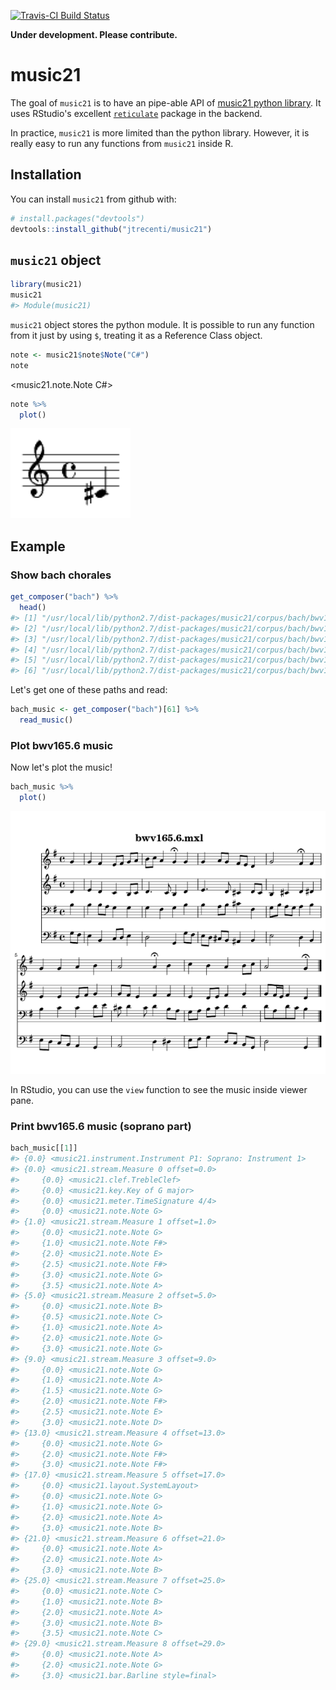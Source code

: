 
[![Travis-CI Build Status](https://travis-ci.org/jtrecenti/music21.svg?branch=master)](https://travis-ci.org/jtrecenti/music21)

<!-- README.md is generated from README.Rmd. Please edit that file -->
**Under development. Please contribute.**

music21
=======

The goal of `music21` is to have an pipe-able API of [music21 python library](http://web.mit.edu/music21/doc/index.html). It uses RStudio's excellent [`reticulate`](https://github.com/rstudio/reticulate) package in the backend.

In practice, `music21` is more limited than the python library. However, it is really easy to run any functions from `music21` inside R.

Installation
------------

You can install `music21` from github with:

``` r
# install.packages("devtools")
devtools::install_github("jtrecenti/music21")
```

`music21` object
----------------

``` r
library(music21)
music21
#> Module(music21)
```

`music21` object stores the python module. It is possible to run any function from it just by using `$`, treating it as a Reference Class object.

``` r
note <- music21$note$Note("C#")
note
```

&lt;music21.note.Note C\#&gt;

``` r
note %>% 
  plot()
```

![](README-note-1.png)

Example
-------

### Show bach chorales

``` r
get_composer("bach") %>% 
  head()
#> [1] "/usr/local/lib/python2.7/dist-packages/music21/corpus/bach/bwv1.6.mxl"  
#> [2] "/usr/local/lib/python2.7/dist-packages/music21/corpus/bach/bwv10.7.mxl" 
#> [3] "/usr/local/lib/python2.7/dist-packages/music21/corpus/bach/bwv101.7.mxl"
#> [4] "/usr/local/lib/python2.7/dist-packages/music21/corpus/bach/bwv102.7.mxl"
#> [5] "/usr/local/lib/python2.7/dist-packages/music21/corpus/bach/bwv103.6.mxl"
#> [6] "/usr/local/lib/python2.7/dist-packages/music21/corpus/bach/bwv104.6.mxl"
```

Let's get one of these paths and read:

``` r
bach_music <- get_composer("bach")[61] %>% 
  read_music()
```

### Plot bwv165.6 music

Now let's plot the music!

``` r
bach_music %>% 
  plot()
```

![](README-bach-1.png)

In RStudio, you can use the `view` function to see the music inside viewer pane.

### Print bwv165.6 music (soprano part)

``` r
bach_music[[1]]
#> {0.0} <music21.instrument.Instrument P1: Soprano: Instrument 1>
#> {0.0} <music21.stream.Measure 0 offset=0.0>
#>     {0.0} <music21.clef.TrebleClef>
#>     {0.0} <music21.key.Key of G major>
#>     {0.0} <music21.meter.TimeSignature 4/4>
#>     {0.0} <music21.note.Note G>
#> {1.0} <music21.stream.Measure 1 offset=1.0>
#>     {0.0} <music21.note.Note G>
#>     {1.0} <music21.note.Note F#>
#>     {2.0} <music21.note.Note E>
#>     {2.5} <music21.note.Note F#>
#>     {3.0} <music21.note.Note G>
#>     {3.5} <music21.note.Note A>
#> {5.0} <music21.stream.Measure 2 offset=5.0>
#>     {0.0} <music21.note.Note B>
#>     {0.5} <music21.note.Note C>
#>     {1.0} <music21.note.Note A>
#>     {2.0} <music21.note.Note G>
#>     {3.0} <music21.note.Note G>
#> {9.0} <music21.stream.Measure 3 offset=9.0>
#>     {0.0} <music21.note.Note G>
#>     {1.0} <music21.note.Note A>
#>     {1.5} <music21.note.Note G>
#>     {2.0} <music21.note.Note F#>
#>     {2.5} <music21.note.Note E>
#>     {3.0} <music21.note.Note D>
#> {13.0} <music21.stream.Measure 4 offset=13.0>
#>     {0.0} <music21.note.Note G>
#>     {2.0} <music21.note.Note F#>
#>     {3.0} <music21.note.Note F#>
#> {17.0} <music21.stream.Measure 5 offset=17.0>
#>     {0.0} <music21.layout.SystemLayout>
#>     {0.0} <music21.note.Note G>
#>     {1.0} <music21.note.Note G>
#>     {2.0} <music21.note.Note A>
#>     {3.0} <music21.note.Note B>
#> {21.0} <music21.stream.Measure 6 offset=21.0>
#>     {0.0} <music21.note.Note A>
#>     {2.0} <music21.note.Note A>
#>     {3.0} <music21.note.Note B>
#> {25.0} <music21.stream.Measure 7 offset=25.0>
#>     {0.0} <music21.note.Note C>
#>     {1.0} <music21.note.Note B>
#>     {2.0} <music21.note.Note A>
#>     {3.0} <music21.note.Note B>
#>     {3.5} <music21.note.Note C>
#> {29.0} <music21.stream.Measure 8 offset=29.0>
#>     {0.0} <music21.note.Note A>
#>     {2.0} <music21.note.Note G>
#>     {3.0} <music21.bar.Barline style=final>
```
